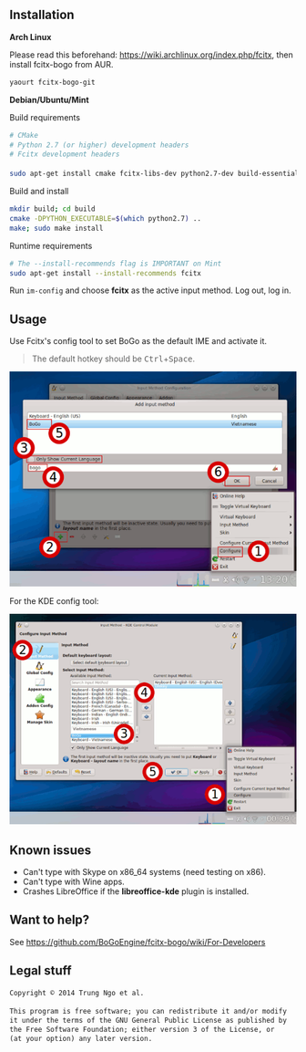 ## Installation 

**Arch Linux**

Please read this beforehand: https://wiki.archlinux.org/index.php/fcitx, then install fcitx-bogo from AUR.

```bash
yaourt fcitx-bogo-git
```

**Debian/Ubuntu/Mint**

Build requirements

```bash
# CMake
# Python 2.7 (or higher) development headers
# Fcitx development headers

sudo apt-get install cmake fcitx-libs-dev python2.7-dev build-essential
```

Build and install

```bash
mkdir build; cd build
cmake -DPYTHON_EXECUTABLE=$(which python2.7) ..
make; sudo make install
```

Runtime requirements

```bash
# The --install-recommends flag is IMPORTANT on Mint
sudo apt-get install --install-recommends fcitx
```

Run `im-config` and choose **fcitx** as the active input method. Log out, log in.

## Usage

Use Fcitx's config tool to set BoGo as the default IME and activate it.

> The default hotkey should be <kbd>Ctrl</kbd>+<kbd>Space</kbd>.

![Setup fcitx-bogo](/data/tut_gtk.png)

For the KDE config tool:

![Setup fcitx-bogo](/data/tut.png)

## Known issues

- Can't type with Skype on x86_64 systems (need testing on x86).
- Can't type with Wine apps.
- Crashes LibreOffice if the **libreoffice-kde** plugin is installed.

## Want to help?

See https://github.com/BoGoEngine/fcitx-bogo/wiki/For-Developers

## Legal stuff

    Copyright © 2014 Trung Ngo et al.

    This program is free software; you can redistribute it and/or modify
    it under the terms of the GNU General Public License as published by
    the Free Software Foundation; either version 3 of the License, or
    (at your option) any later version.
